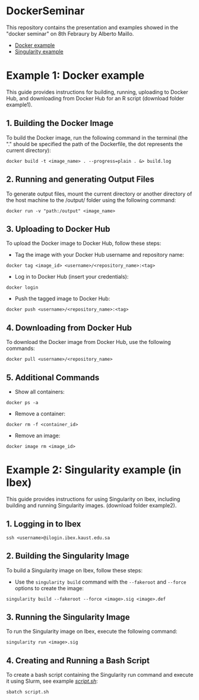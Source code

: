 # DockerSeminar
This repository contains the presentation and examples showed in the "docker seminar" on 8th Febraury by Alberto Maillo.
* [Docker example](#Example_1:_Docker_example)
* [Singularity example](#Example_2:_Singularity_example_(in_Ibex))

# Example 1: Docker example
This guide provides instructions for building, running, uploading to Docker Hub, and downloading from Docker Hub for an R script (download folder example1).

## 1. Building the Docker Image
To build the Docker image, run the following command in the terminal (the "." should be specified the path of the Dockerfile, the dot represents the current directory):
```	
docker build -t <image_name> . --progress=plain . &> build.log
```	

## 2. Running and generating Output Files
To generate output files, mount the current directory or another directory of the host machine to the /output/ folder using the following command:
```	
docker run -v "path:/output" <image_name>
```	
## 3. Uploading to Docker Hub
To upload the Docker image to Docker Hub, follow these steps:
- Tag the image with your Docker Hub username and repository name:
```	
docker tag <image_id> <username>/<repository_name>:<tag>
```	
- Log in to Docker Hub (insert your credentials):
```	
docker login
```	
- Push the tagged image to Docker Hub:
```	
docker push <username>/<repository_name>:<tag>
```	

## 4. Downloading from Docker Hub
To download the Docker image from Docker Hub, use the following commands:
```	
docker pull <username>/<repository_name>
```	

## 5. Additional Commands
- Show all containers:
```	
docker ps -a
```
- Remove a container:
```	
docker rm -f <container_id>
```	
- Remove an image:
```	
docker image rm <image_id>
```	

# Example 2: Singularity example (in Ibex)
This guide provides instructions for using Singularity on Ibex, including building and running Singularity images. (download folder example2).

## 1. Logging in to Ibex
```
ssh <username>@ilogin.ibex.kaust.edu.sa
```

## 2. Building the Singularity Image
To build a Singularity image on Ibex, follow these steps:
- Use the `singularity build` command with the `--fakeroot` and `--force` options to create the image:
```
singularity build --fakeroot --force <image>.sig <image>.def
```

## 3. Running the Singularity Image
To run the Singularity image on Ibex, execute the following command:
```
singularity run <image>.sig
```

## 4. Creating and Running a Bash Script
To create a bash script containing the Singularity run command and execute it using Slurm, see example *[script.sh](https://github.com/TranslationalBioinformaticsUnit/DockerSeminar/blob/main/example2/script.sh)*:
```
sbatch script.sh
```








